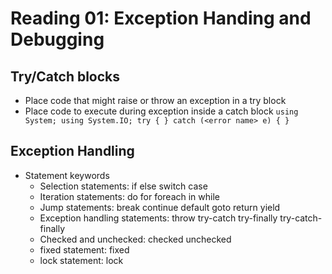 # Reading 01: Exception Handing and Debugging
## Try/Catch blocks
- Place code that might raise or throw an exception in a try block
- Place code to execute during exception inside a catch block
`using System;
using System.IO;
try
  {
  }
catch (<error name> e)
  {
  }`

## Exception Handling
- Statement keywords
  - Selection statements: if else switch case
  - Iteration statements: do for foreach in while
  - Jump statements: break continue default goto return yield
  - Exception handling statements: throw try-catch try-finally try-catch-finally
  - Checked and unchecked: checked unchecked
  - fixed statement: fixed
  - lock statement: lock
